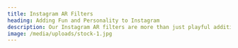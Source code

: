 ```yaml
---
title: Instagram AR Filters
heading: Adding Fun and Personality to Instagram
description: Our Instagram AR filters are more than just playful additions; they're about adding fun and personality to your brand's Instagram presence. We believe that Instagram is not just a platform for visual content; it's a canvas for creative expression. Our AR filters turn your brand into a playful experience on Instagram, engaging, entertaining, and connecting with your followers in a new and exciting way. We create filters that reflect your brand's personality and allow your audience to interact with your content in a fun and immersive manner.
image: /media/uploads/stock-1.jpg
---
```

